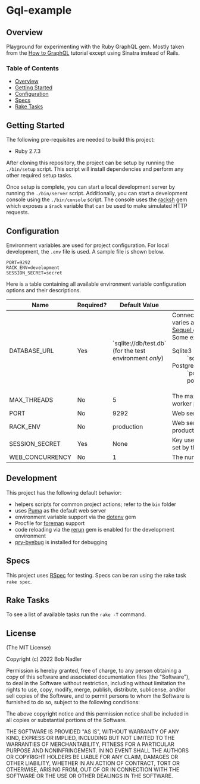 # Gql-example

## Overview

Playground for experimenting with the Ruby GraphQL gem. Mostly taken from the [How to GraphQL](https://www.howtographql.com/graphql-ruby/0-introduction/) tutorial except using Sinatra instead of Rails.

### Table of Contents

* [Overview](#overview)
* [Getting Started](#getting-started)
* [Configuration](#configuration)
* [Specs](#specs)
* [Rake Tasks](#rake-tasks)

## Getting Started

The following pre-requisites are needed to build this project:
* Ruby 2.7.3

After cloning this repository, the project can be setup by running the `./bin/setup` script. This script will install dependencies and perform any other required setup tasks.

Once setup is complete, you can start a local development server by running the `./bin/server` script. Additionally, you can start a development console using the `./bin/console` script. The console uses the [racksh](https://github.com/sickill/racksh) gem which exposes a `$rack` variable that can be used to make simulated HTTP requests.

## Configuration
Environment variables are used for project configuration. For local development, the `.env` file is used. A sample file is shown below.

```
PORT=9292
RACK_ENV=development
SESSION_SECRET=secret
```

Here is a table containing all available environment variable configuration options and their descriptions.

<table>
    <thead>
        <tr>
            <th>Name</th>
            <th>Required?</th>
            <th>Default Value</th>
            <th>Description</th>
        </tr>
    </thead>
    <tbody>
        <tr>
            <td>DATABASE_URL</td>
            <td>Yes</td>
            <td>
              `sqlite://db/test.db` (for the test environment <em>only</em>)
            </td>
            <td>
              Connection URL to the database. The format varies according
              database adapter. Refer to the
              <a href="https://sequel.jeremyevans.net/rdoc/files/doc/opening_databases_rdoc.html">
              Sequel gem documentation</a> for more information. Some examples:
              <dl>
                <dt>Sqlite3</dt>
                <dd>`sqlite://db/development.db`</dd>
                <dt>PostgreSQL</dt>
                <dd>`postgresql://localhost/myapp_development?pool=5`</dd>
              </dl>
            </td>
        </tr>
        <tr>
            <td>MAX_THREADS</td>
            <td>No</td>
            <td>5</td>
            <td>The maximum number of threads that a Puma worker process should use</td>
        </tr>
        <tr>
            <td>PORT</td>
            <td>No</td>
            <td>9292</td>
            <td>Web server port</td>
        </tr>
        <tr>
            <td>RACK_ENV</td>
            <td>No</td>
            <td>production</td>
            <td>Web server environment (i.e. development, test, production, etc.)</td>
        </tr>
        <tr>
            <td>SESSION_SECRET</td>
            <td>Yes</td>
            <td>None</td>
            <td>Key used for signing and/or encrypting cookies set by the application to maintain session state</td>
        </tr>
        <tr>
            <td>WEB_CONCURRENCY</td>
            <td>No</td>
            <td>1</td>
            <td>The number of Puma worker processes</td>
        </tr>
    </tbody>
</table>

## Development
This project has the following default behavior:

* helpers scripts for common project actions; refer to the `bin` folder
* uses [Puma](https://github.com/puma/puma) as the default web server
* environment variable support via the [dotenv](http://rubygems.org/gems/dotenv) gem
* Procfile for [foreman](https://github.com/ddollar/foreman) support
* code reloading via the [rerun](https://github.com/alexch/rerun) gem is enabled for the development environment
* [pry-byebug](https://github.com/deivid-rodriguez/pry-byebug") is installed for debugging

## Specs
This project uses [RSpec](https://rspec.info/) for testing. Specs can be ran using the rake task `rake spec`.

## Rake Tasks
To see a list of available tasks run the `rake -T` command.

## License
(The MIT License)

Copyright (c) 2022 Bob Nadler

Permission is hereby granted, free of charge, to any person obtaining a copy
of this software and associated documentation files (the "Software"), to deal
in the Software without restriction, including without limitation the rights
to use, copy, modify, merge, publish, distribute, sublicense, and/or sell
copies of the Software, and to permit persons to whom the Software is
furnished to do so, subject to the following conditions:

The above copyright notice and this permission notice shall be included in
all copies or substantial portions of the Software.

THE SOFTWARE IS PROVIDED "AS IS", WITHOUT WARRANTY OF ANY KIND, EXPRESS OR
IMPLIED, INCLUDING BUT NOT LIMITED TO THE WARRANTIES OF MERCHANTABILITY,
FITNESS FOR A PARTICULAR PURPOSE AND NONINFRINGEMENT. IN NO EVENT SHALL THE
AUTHORS OR COPYRIGHT HOLDERS BE LIABLE FOR ANY CLAIM, DAMAGES OR OTHER
LIABILITY, WHETHER IN AN ACTION OF CONTRACT, TORT OR OTHERWISE, ARISING FROM,
OUT OF OR IN CONNECTION WITH THE SOFTWARE OR THE USE OR OTHER DEALINGS IN THE
SOFTWARE.
